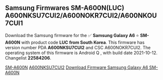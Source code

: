 <h2>Samsung Firmwares SM-A600N(LUC) A600NKSU7CUI2/A600NOKR7CUI2/A600NKOU7CUI1</h2>
Download the Samsung firmware for the ✅ <strong>Samsung Galaxy A6 </strong> ⭐ <strong>SM-A600N</strong> with product code <strong>LUC</strong> <strong> from South Korea</strong>. This firmware has version number PDA <strong>A600NKSU7CUI2</strong> and CSC A600NOKR7CUI2. The operating system of this firmware is Android Q , with build date 2021-10-12. Changelist <strong>22584206</strong>.


[SM-A600N](https://samfirm.shop/samsung/model/SM-A600N)
[A600NKSU7CUI2](https://samfirm.shop/samsung/pda/A600NKSU7CUI2)
[Download Firmware Samsung Galaxy A6 SM-A600N](https://samfirm.shop/samsung/firmware/463977)
